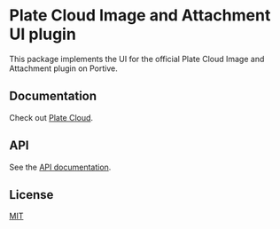 # Plate Cloud Image and Attachment UI plugin

This package implements the UI for the official Plate Cloud Image and Attachment plugin on Portive.

## Documentation

Check out [Plate Cloud](https://plate.udecode.io/docs/guides/cloud).

## API

See the [API documentation](https://plate-api.udecode.io/globals.html).

## License

[MIT](../../../../LICENSE)
